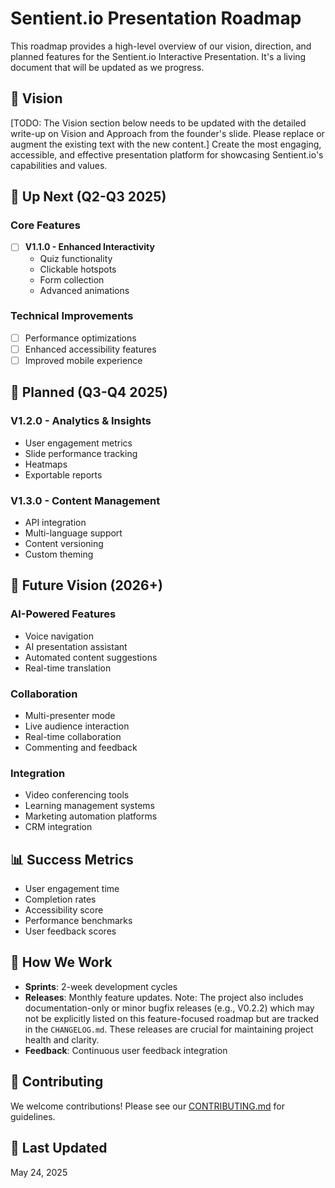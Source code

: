 # Sentient.io Presentation Roadmap

This roadmap provides a high-level overview of our vision, direction, and planned features for the Sentient.io Interactive Presentation. It's a living document that will be updated as we progress.

## 🎯 Vision
[TODO: The Vision section below needs to be updated with the detailed write-up on Vision and Approach from the founder's slide. Please replace or augment the existing text with the new content.]
Create the most engaging, accessible, and effective presentation platform for showcasing Sentient.io's capabilities and values.

## 🚀 Up Next (Q2-Q3 2025)

### Core Features
- [ ] **V1.1.0 - Enhanced Interactivity**
  - Quiz functionality
  - Clickable hotspots
  - Form collection
  - Advanced animations

### Technical Improvements
- [ ] Performance optimizations
- [ ] Enhanced accessibility features
- [ ] Improved mobile experience

## 📅 Planned (Q3-Q4 2025)

### V1.2.0 - Analytics & Insights
- User engagement metrics
- Slide performance tracking
- Heatmaps
- Exportable reports

### V1.3.0 - Content Management
- API integration
- Multi-language support
- Content versioning
- Custom theming

## 🔮 Future Vision (2026+)

### AI-Powered Features
- Voice navigation
- AI presentation assistant
- Automated content suggestions
- Real-time translation

### Collaboration
- Multi-presenter mode
- Live audience interaction
- Real-time collaboration
- Commenting and feedback

### Integration
- Video conferencing tools
- Learning management systems
- Marketing automation platforms
- CRM integration

## 📊 Success Metrics
- User engagement time
- Completion rates
- Accessibility score
- Performance benchmarks
- User feedback scores

## 📝 How We Work
- **Sprints**: 2-week development cycles
- **Releases**: Monthly feature updates. Note: The project also includes documentation-only or minor bugfix releases (e.g., V0.2.2) which may not be explicitly listed on this feature-focused roadmap but are tracked in the `CHANGELOG.md`. These releases are crucial for maintaining project health and clarity.
- **Feedback**: Continuous user feedback integration

## 🤝 Contributing
We welcome contributions! Please see our [CONTRIBUTING.md](CONTRIBUTING.md) for guidelines.

## 📅 Last Updated
May 24, 2025
